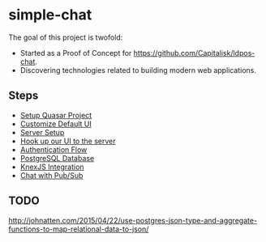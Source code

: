 # simple-chat

The goal of this project is twofold:

* Started as a Proof of Concept for <https://github.com/Capitalisk/ldpos-chat>.
* Discovering technologies related to building modern web applications.

## Steps

* [Setup Quasar Project](doc/step01.md)
* [Customize Default UI](doc/step02.md)
* [Server Setup](doc/step03.md)
* [Hook up our UI to the server](doc/step04.md)
* [Authentication Flow](doc/step05.md)
* [PostgreSQL Database](doc/step06.md)
* [KnexJS Integration](doc/step07.md)
* [Chat with Pub/Sub](doc/step08.md)

## TODO


http://johnatten.com/2015/04/22/use-postgres-json-type-and-aggregate-functions-to-map-relational-data-to-json/
